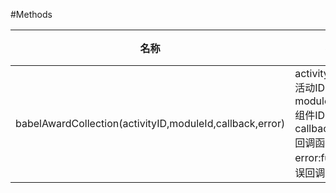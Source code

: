 #Methods

| 名称                            |参数                                |说明                           |
| ------------------------------ | --------------------------------- | -------------------------------- |
| babelAwardCollection(activityID,moduleId,callback,error)    |activityID:String 活动ID  moduleId:string 组件ID  callback:function 回调函数  error:function 错误回调函数                 | 领取奖品接口                     |
